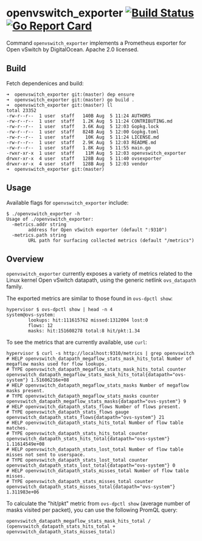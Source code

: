 openvswitch_exporter [![Build Status](https://travis-ci.org/digitalocean/openvswitch_exporter.svg?branch=master)](https://travis-ci.org/digitalocean/openvswitch_exporter) [![Go Report Card](https://goreportcard.com/badge/github.com/digitalocean/openvswitch_exporter)](https://goreportcard.com/report/github.com/digitalocean/openvswitch_exporter)
====================

Command `openvswitch_exporter` implements a Prometheus exporter for Open
vSwitch by DigitalOcean. Apache 2.0 licensed.

Build
-----

Fetch dependenices and build:
```none
➜  openvswitch_exporter git:(master) dep ensure
➜  openvswitch_exporter git:(master) go build .
➜  openvswitch_exporter git:(master) ll
total 23352
-rw-r--r--  1 user  staff   140B Aug  5 11:24 AUTHORS
-rw-r--r--  1 user  staff   1.2K Aug  5 11:24 CONTRIBUTING.md
-rw-r--r--  1 user  staff   3.6K Aug  5 12:03 Gopkg.lock
-rw-r--r--  1 user  staff   824B Aug  5 12:00 Gopkg.toml
-rw-r--r--  1 user  staff    10K Aug  5 11:24 LICENSE.md
-rw-r--r--  1 user  staff   2.9K Aug  5 12:03 README.md
-rw-r--r--  1 user  staff   1.8K Aug  5 11:55 main.go
-rwxr-xr-x  1 user  staff    11M Aug  5 12:03 openvswitch_exporter
drwxr-xr-x  4 user  staff   128B Aug  5 11:40 ovsexporter
drwxr-xr-x  4 user  staff   128B Aug  5 12:03 vendor
➜  openvswitch_exporter git:(master) 
```

Usage
-----

Available flags for `openvswitch_exporter` include:

```none
$ ./openvswitch_exporter -h
Usage of ./openvswitch_exporter:
  -metrics.addr string
        address for Open vSwitch exporter (default ":9310")
  -metrics.path string
        URL path for surfacing collected metrics (default "/metrics")
```

Overview
--------

`openvswitch_exporter` currently exposes a variety of metrics related to the
Linux kernel Open vSwitch datapath, using the generic netlink `ovs_datapath`
family.

The exported metrics are similar to those found in `ovs-dpctl show`:

```none
hypervisor $ ovs-dpctl show | head -n 4
system@ovs-system:
        lookups: hit:111615762 missed:1312004 lost:0
        flows: 12
        masks: hit:151608278 total:8 hit/pkt:1.34
```

To see the metrics that are currently available, use `curl`:

```none
hypervisor $ curl -s http://localhost:9310/metrics | grep openvswitch
# HELP openvswitch_datapath_megaflow_stats_mask_hits_total Number of megaflow masks used for flow lookups.
# TYPE openvswitch_datapath_megaflow_stats_mask_hits_total counter
openvswitch_datapath_megaflow_stats_mask_hits_total{datapath="ovs-system"} 1.51606216e+08
# HELP openvswitch_datapath_megaflow_stats_masks Number of megaflow masks present.
# TYPE openvswitch_datapath_megaflow_stats_masks counter
openvswitch_datapath_megaflow_stats_masks{datapath="ovs-system"} 9
# HELP openvswitch_datapath_stats_flows Number of flows present.
# TYPE openvswitch_datapath_stats_flows gauge
openvswitch_datapath_stats_flows{datapath="ovs-system"} 21
# HELP openvswitch_datapath_stats_hits_total Number of flow table matches.
# TYPE openvswitch_datapath_stats_hits_total counter
openvswitch_datapath_stats_hits_total{datapath="ovs-system"} 1.11614549e+08
# HELP openvswitch_datapath_stats_lost_total Number of flow table misses not sent to userspace.
# TYPE openvswitch_datapath_stats_lost_total counter
openvswitch_datapath_stats_lost_total{datapath="ovs-system"} 0
# HELP openvswitch_datapath_stats_misses_total Number of flow table misses.
# TYPE openvswitch_datapath_stats_misses_total counter
openvswitch_datapath_stats_misses_total{datapath="ovs-system"} 1.311983e+06
```

To calculate the "hit/pkt" metric from `ovs-dpctl show` (average number of masks
visited per packet), you can use the following PromQL query:

```none
openvswitch_datapath_megaflow_stats_mask_hits_total / (openvswitch_datapath_stats_hits_total + openvswitch_datapath_stats_misses_total)
```
